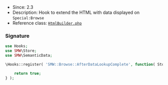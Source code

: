 * Since: 2.3
* Description: Hook to extend the HTML with data displayed on `Special:Browse`
* Reference class: [`HtmlBuilder.php`][HtmlBuilder.php]

### Signature

```php
use Hooks;
use SMW\Store;
use SMW\SemanticData;

\Hooks::register( 'SMW::Browse::AfterDataLookupComplete', function( Store $store, SemanticData $semanticData, &$html, &$extraModules ) {

	return true;
} );
```

[HtmlBuilder.php]:https://github.com/SemanticMediaWiki/SemanticMediaWiki/blob/master/src/MediaWiki/Specials/Browse/HtmlBuilder.php